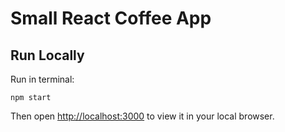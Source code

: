 # Small React Coffee App

## Run Locally

Run in terminal:
```
npm start
```

Then open [http://localhost:3000](http://localhost:3000) to view it in your local browser.


